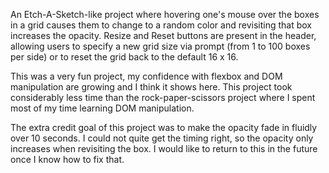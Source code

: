 An Etch-A-Sketch-like project where hovering one's mouse over the boxes in a grid 
causes them to change to a random color and revisiting that box increases the opacity.
Resize and Reset buttons are present in the header, allowing users to specify a new 
grid size via prompt (from 1 to 100 boxes per side) or to reset the grid back to the
default 16 x 16.

This was a very fun project, my confidence with flexbox and DOM manipulation are growing
and I think it shows here. This project took considerably less time than the 
rock-paper-scissors project where I spent most of my time learning DOM manipulation.

The extra credit goal of this project was to make the opacity fade in fluidly over
10 seconds. I could not quite get the timing right, so the opacity only increases when
revisiting the box. I would like to return to this in the future once I know how to
fix that. 